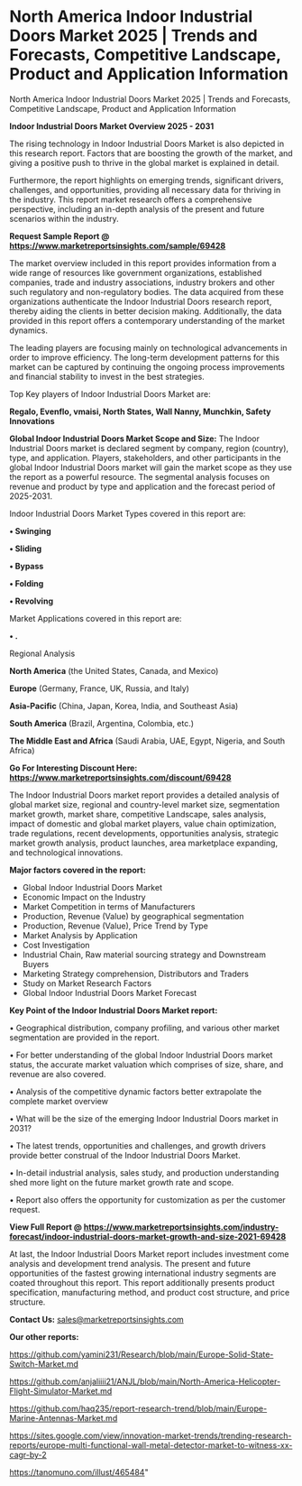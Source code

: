 # North America Indoor Industrial Doors Market 2025 | Trends and Forecasts, Competitive Landscape, Product and Application Information
North America Indoor Industrial Doors Market 2025 | Trends and Forecasts, Competitive Landscape, Product and Application Information

<Strong> Indoor Industrial Doors Market Overview 2025 - 2031</strong>

The rising technology in Indoor Industrial Doors Market is also depicted in this research report. Factors that are boosting the growth of the market, and giving a positive push to thrive in the global market is explained in detail.

Furthermore, the report highlights on emerging trends, significant drivers, challenges, and opportunities, providing all necessary data for thriving in the industry. This report market research offers a comprehensive perspective, including an in-depth analysis of the present and future scenarios within the industry.

<strong>Request Sample Report @ <a href=https://www.marketreportsinsights.com/sample/69428>https://www.marketreportsinsights.com/sample/69428</a></strong>

The market overview included in this report provides information from a wide range of resources like government organizations, established companies, trade and industry associations, industry brokers and other such regulatory and non-regulatory bodies. The data acquired from these organizations authenticate the Indoor Industrial Doors research report, thereby aiding the clients in better decision making. Additionally, the data provided in this report offers a contemporary understanding of the market dynamics.

The leading players are focusing mainly on technological advancements in order to improve efficiency. The long-term development patterns for this market can be captured by continuing the ongoing process improvements and financial stability to invest in the best strategies.

Top Key players of Indoor Industrial Doors Market are:

<strong>Regalo, Evenflo, vmaisi, North States, Wall Nanny, Munchkin, Safety Innovations</strong>

<strong><b>Global Indoor Industrial Doors Market Scope and Size:</b></strong>
The Indoor Industrial Doors market is declared segment by company, region (country), type, and application. Players, stakeholders, and other participants in the global Indoor Industrial Doors market will gain the market scope as they use the report as a powerful resource. The segmental analysis focuses on revenue and product by type and application and the forecast period of 2025-2031.

Indoor Industrial Doors Market Types covered in this report are:

<strong>• Swinging

• Sliding

• Bypass

• Folding

• Revolving</strong>

Market Applications covered in this report are:

<strong>• .</strong> 

Regional Analysis

<strong>North America</strong> (the United States, Canada, and Mexico)

<strong>Europe</strong> (Germany, France, UK, Russia, and Italy)

<strong>Asia-Pacific</strong> (China, Japan, Korea, India, and Southeast Asia)

<strong>South America</strong> (Brazil, Argentina, Colombia, etc.)

<strong>The Middle East and Africa</strong> (Saudi Arabia, UAE, Egypt, Nigeria, and South Africa)

<strong>Go For Interesting Discount Here: <a href=https://www.marketreportsinsights.com/discount/69428>https://www.marketreportsinsights.com/discount/69428</a></strong>

The Indoor Industrial Doors market report provides a detailed analysis of global market size, regional and country-level market size, segmentation market growth, market share, competitive Landscape, sales analysis, impact of domestic and global market players, value chain optimization, trade regulations, recent developments, opportunities analysis, strategic market growth analysis, product launches, area marketplace expanding, and technological innovations.

<strong><b>Major factors covered in the report:</b></strong>
<ul>
  <li>Global Indoor Industrial Doors Market </li>
  <li>Economic Impact on the Industry</li>
  <li>Market Competition in terms of Manufacturers</li>
  <li>Production, Revenue (Value) by geographical segmentation</li>
  <li>Production, Revenue (Value), Price Trend by Type</li>
  <li>Market Analysis by Application</li>
  <li>Cost Investigation</li>
  <li>Industrial Chain, Raw material sourcing strategy and Downstream Buyers</li>
  <li>Marketing Strategy comprehension, Distributors and Traders</li>
  <li>Study on Market Research Factors</li>
  <li>Global Indoor Industrial Doors Market Forecast</li>
</ul>

<strong><b>Key Point of the Indoor Industrial Doors Market report:</b></strong>

• Geographical distribution, company profiling, and various other market segmentation are provided in the report.

• For better understanding of the global Indoor Industrial Doors market status, the accurate market valuation which comprises of size, share, and revenue are also covered.

• Analysis of the competitive dynamic factors better extrapolate the complete market overview

• What will be the size of the emerging Indoor Industrial Doors market in 2031?

• The latest trends, opportunities and challenges, and growth drivers provide better construal of the Indoor Industrial Doors Market.

• In-detail industrial analysis, sales study, and production understanding shed more light on the future market growth rate and scope.

• Report also offers the opportunity for customization as per the customer request.

<strong><b>View Full Report @ <a href=https://www.marketreportsinsights.com/industry-forecast/indoor-industrial-doors-market-growth-and-size-2021-69428>https://www.marketreportsinsights.com/industry-forecast/indoor-industrial-doors-market-growth-and-size-2021-69428</a></b></strong>


At last, the Indoor Industrial Doors Market report includes investment come analysis and development trend analysis. The present and future opportunities of the fastest growing international industry segments are coated throughout this report. This report additionally presents product specification, manufacturing method, and product cost structure, and price structure.

<strong>Contact Us:</strong>
sales@marketreportsinsights.com

<strong>Our other reports:</strong>

<a href=https://github.com/yamini231/Research/blob/main/Europe-Solid-State-Switch-Market.md>https://github.com/yamini231/Research/blob/main/Europe-Solid-State-Switch-Market.md</a>

<a href=https://github.com/anjaliiii21/ANJL/blob/main/North-America-Helicopter-Flight-Simulator-Market.md>https://github.com/anjaliiii21/ANJL/blob/main/North-America-Helicopter-Flight-Simulator-Market.md</a>

<a href=https://github.com/haq235/report-research-trend/blob/main/Europe-Marine-Antennas-Market.md>https://github.com/haq235/report-research-trend/blob/main/Europe-Marine-Antennas-Market.md</a>

<a href=https://sites.google.com/view/innovation-market-trends/trending-research-reports/europe-multi-functional-wall-metal-detector-market-to-witness-xx-cagr-by-2>https://sites.google.com/view/innovation-market-trends/trending-research-reports/europe-multi-functional-wall-metal-detector-market-to-witness-xx-cagr-by-2</a>

<a href=https://tanomuno.com/illust/465484>https://tanomuno.com/illust/465484</a>"
